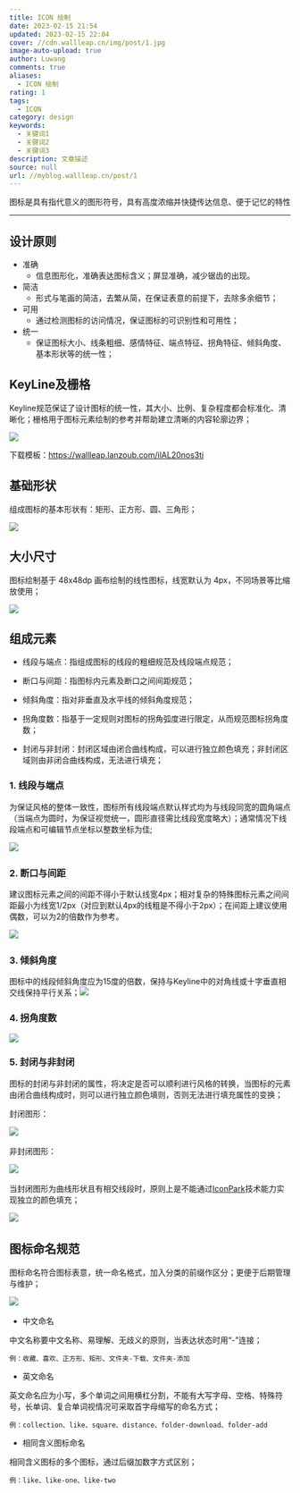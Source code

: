 ```yaml
---
title: ICON 绘制
date: 2023-02-15 21:54
updated: 2023-02-15 22:04
cover: //cdn.wallleap.cn/img/post/1.jpg
image-auto-upload: true
author: Luwang
comments: true
aliases:
  - ICON 绘制
rating: 1
tags:
  - ICON
category: design
keywords:
  - 关键词1
  - 关键词2
  - 关键词3
description: 文章描述
source: null
url: //myblog.wallleap.cn/post/1
---
```


图标是具有指代意义的图形符号，具有高度浓缩并快捷传达信息、便于记忆的特性​

---

## 设计原则​

- 准确​
	- 信息图形化，准确表达图标含义；屏显准确，减少锯齿的出现。​
- 简洁​
	- 形式与笔画的简洁，去繁从简，在保证表意的前提下，去除多余细节；​
- 可用​
	- 通过检测图标的访问情况，保证图标的可识别性和可用性；​
- 统一​
	- 保证图标大小、线条粗细、感情特征、端点特征、拐角特征、倾斜角度、基本形状等的统一性；​

## ​KeyLine及栅格​

Keyline规范保证了设计图标的统一性，其大小、比例、复杂程度都会标准化、清晰化；栅格用于图标元素绘制的参考并帮助建立清晰的内容轮廓边界；

![](https://cdn.wallleap.cn/img/pic/illustration/202302152156078.png)

下载模板：<https://wallleap.lanzoub.com/ilAL20nos3ti>

## 基础形状​

组成图标的基本形状有：矩形、正方形、圆、三角形；

![](https://cdn.wallleap.cn/img/pic/illustration/202302152159338.png)

## 大小尺寸​

图标绘制基于 48x48dp 画布绘制的线性图标，线宽默认为 4px，不同场景等比缩放使用；

![](https://cdn.wallleap.cn/img/pic/illustration/202302152159127.png)

## 组成元素

- 线段与端点：指组成图标的线段的粗细规范及线段端点规范；​

- 断口与间距：指图标内元素及断口之间间距规范；​

- 倾斜角度：指对非垂直及水平线的倾斜角度规范；​

- 拐角度数：指基于一定规则对图标的拐角弧度进行限定，从而规范图标拐角度数；​

- 封闭与非封闭：封闭区域由闭合曲线构成，可以进行独立颜色填充；非封闭区域则由非闭合曲线构成，无法进行填充；​

### 1.  线段与端点​

为保证风格的整体一致性，图标所有线段端点默认样式均为与线段同宽的圆角端点（当端点为圆时，为保证视觉统一，圆形直径需比线段宽度略大）；通常情况下线段端点和可编辑节点坐标以整数坐标为佳;​

​![](https://cdn.wallleap.cn/img/pic/illustration/202302152200799.png)

### 2.  断口与间距​

建议图标元素之间的间距不得小于默认线宽4px；相对复杂的特殊图标元素之间间距最小为线宽1/2px（对应到默认4px的线粗是不得小于2px）；在间距上建议使用偶数，可以为2的倍数作为参考。

​![](https://cdn.wallleap.cn/img/pic/illustration/202302152201307.png)

### 3.  倾斜角度​

图标中的线段倾斜角度应为15度的倍数，保持与Keyline中的对角线或十字垂直相交线保持平行关系；
​
![](https://cdn.wallleap.cn/img/pic/illustration/202302152201390.png)

### 4. 拐角度数

![](https://cdn.wallleap.cn/img/pic/illustration/202302152202478.png)

### 5.  封闭与非封闭​

图标的封闭与非封闭的属性，将决定是否可以顺利进行风格的转换，当图标的元素由闭合曲线构成时，则可以进行独立颜色填则，否则无法进行填充属性的变换；​

封闭图形：​

​![](https://cdn.wallleap.cn/img/pic/illustration/202302152202023.png)

非封闭图形：​

​![](https://cdn.wallleap.cn/img/pic/illustration/202302152203206.png)

当封闭图形为曲线形状且有相交线段时，原则上是不能通过[IconPark](http://iconpark.bytedance.com/)技术能力实现独立的颜色填充；​

​![](https://cdn.wallleap.cn/img/pic/illustration/202302152203665.png)

## 图标命名规范​

图标命名符合图标表意，统一命名格式，加入分类的前缀作区分；更便于后期管理与维护；​

​![](https://cdn.wallleap.cn/img/pic/illustration/202302152203086.png)

- 中文命名​

中文名称要中文名称、易理解、无歧义的原则，当表达状态时用“-”连接；​

`例：收藏、喜欢、正方形、矩形、文件夹-下载、文件夹-添加​`

- 英文命名​

英文命名应为小写，多个单词之间用横杠分割，不能有大写字母、空格、特殊符号，长单词、复合单词视情况可采取首字母缩写的命名方式；​

`例：collection、like、square、distance、folder-download、folder-add​`

- 相同含义图标命名​

相同含义图标的多个图标，通过后缀加数字方式区别；​

`例：like、like-one、like-two​`

​
